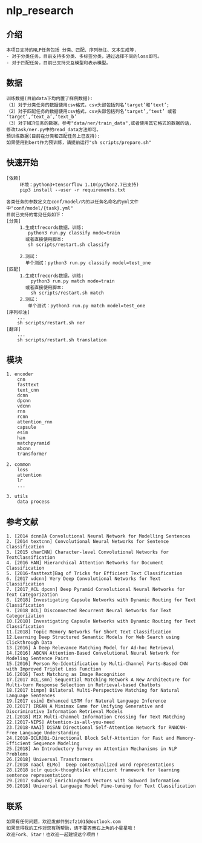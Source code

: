 # nlp_research


## 介绍
  
    本项目支持的NLP任务包括 分类、匹配、序列标注、文本生成等.
    - 对于分类任务，目前支持多分类、多标签分类，通过选择不同的loss即可。
    - 对于匹配任务，目前已支持交互模型和表示模型。

## 数据

    训练数据(目前data下均内置了样例数据):
    （1）对于分类任务的数据使用csv格式，csv头部包括列名‘target’和‘text’;
    （2）对于匹配任务的数据使用csv格式，csv头部包括列名‘target’,‘text’ 或者 ‘target’,‘text_a’,‘text_b’
    （3）对于NER任务的数据，参考"data/ner/train_data",或者使用其它格式的数据的话，修改task/ner.py中的read_data方法即可。
    预训练数据(目前在分类和匹配任务上已支持):
    如果使用到bert作为预训练，请提前运行"sh scripts/prepare.sh"

## 快速开始
    [依赖]
         环境：python3+tensorflow 1.10(python2.7已支持)
         pip3 install --user -r requirements.txt
         
    各类任务的参数定义在conf/model/内的以任务名命名的yml文件中"conf/model/{task}.yml"
    目前已支持的常见任务如下：       
    [分类]
         1.生成tfrecords数据，训练:
            python3 run.py classify mode=train
           或者直接使用脚本:
            sh scripts/restart.sh classify
         
         2.测试：
           单个测试：python3 run.py classify model=test_one
    [匹配]
         1.生成tfrecords数据，训练:
             python3 run.py match mode=train
           或者直接使用脚本:
             sh scripts/restart.sh match
         2.测试：
            单个测试：python3 run.py match model=test_one
    [序列标注]
        ...
        sh scripts/restart.sh ner
    [翻译]    
        ...
        sh scripts/restart.sh translation

## 模块

    1. encoder
        cnn
        fasttext
        text_cnn
        dcnn
        dpcnn
        vdcnn
        rnn        
        rcnn
        attention_rnn
        capsule
        esim
        han
        matchpyramid
        abcnn
        transformer
  
    2. common 
        loss
        attention
        lr
        ...
    
    3. utils
        data process
        
## 参考文献
    1. [2014 dcnn]A Convolutional Neural Network for Modelling Sentences
    2. [2014 textcnn] Convolutional Neural Networks for Sentence Classification
    3. [2015 charCNN] Character-level Convolutional Networks for TextClassification
    4. [2016 HAN] Hierarchical Attention Networks for Document Classification
    5. [2016-fasttext]Bag of Tricks for Efficient Text Classification
    6. [2017 vdcnn] Very Deep Convolutional Networks for Text Classification
    7. [2017_ACL dpcnn] Deep Pyramid Convolutional Neural Networks for Text Categorization
    8. [2018] Investigating Capsule Networks with Dynamic Routing for Text Classification
    9. [2018_ACL] Disconnected Recurrent Neural Networks for Text Categorization
    10.[2018] Investigating Capsule Networks with Dynamic Routing for Text Classification
    11.[2018] Topic Memory Networks for Short Text Classification
    12.Learning Deep Structured Semantic Models for Web Search using Clickthrough Data
    13.[2016] A Deep Relevance Matching Model for Ad-hoc Retrieval
    14.[2016] ABCNN Attention-Based Convolutional Neural Network for Modeling Sentence Pairs
    15.[2016] Person Re-Identification by Multi-Channel Parts-Based CNN with Improved Triplet Loss Function
    16.[2016] Text Matching as Image Recognition
    17.[2017 ACL,smn] Sequential Matching Network A New Architecture for Multi-turn Response Selection in Retrieval-based Chatbots
    18.[2017 bimpm] Bilateral Multi-Perspective Matching for Natural Language Sentences
    19.[2017 esim] Enhanced LSTM for Natural Language Inference
    20.[2017] IRGAN A Minimax Game for Unifying Generative and Discriminative Information Retrieval Models
    21.[2018] MIX Multi-Channel Information Crossing for Text Matching
    22.[2017-NIPS] Attention-is-all-you-need
    23.[2018-AAAI] DiSAN Directional Self-Attention Network for RNNCNN-Free Language Understanding
    24.[2018-ICLR]Bi-Directional Block Self-Attention for Fast and Memory-Efficient Sequence Modeling
    25.[2018] An Introductory Survey on Attention Mechanisms in NLP Problems
    26.[2018] Universal Transformers
    27.[2018 naacl ELMo]  Deep contextualized word representations
    28.[2018 iclr quick-thoughts]An efficient framework for learning sentence representations
    29.[2017 subword] EnrichingWord Vectors with Subword Information
    30.[2018] Universal Language Model Fine-tuning for Text Classification


## 联系

    如果有任何问题，欢迎发邮件到zfz1015@outlook.com
    如果觉得我的工作对您有所帮助，请不要吝啬右上角的小星星哦！
    欢迎Fork、Star！也欢迎一起建设这个项目！
    
  
